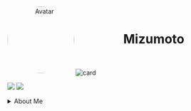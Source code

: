 <!--markdownlint-disable MD033 MD041-->
<center>
<img src="https://images.weserv.nl/?url=avatars.githubusercontent.com/u/98146267?v=4&h=300&w=300&fit=cover&mask=circle&maxage=7d" alt="Avatar" width="150" height="150" style="border-radius:50%;" align="left">
<br/>
<h1 align="center">
  <b>Mizumoto</b>
</h1>
<br/>
</center>

![card](http://github-profile-summary-cards.vercel.app/api/cards/profile-details?username=mizumoto-cn&theme=solarized)

![](http://github-profile-summary-cards.vercel.app/api/cards/productive-time?username=mizumoto-cn&theme=solarized&utcOffset=8)
![](http://github-profile-summary-cards.vercel.app/api/cards/stats?username=mizumoto-cn&theme=solarized)

<link rel="stylesheet" href="/path/to/styles/default.min.css">
<script src="/path/to/highlight.min.js"></script>
<script>hljs.highlightAll();</script>
<details><summary>About Me</summary>
<pre>
    <code class="golang">
        Mizumoto := struct {
            Name string
            Age int
            Location string
            Nationality string
            blog string
        }{
            Name:           "Mizumoto",
            Age:            24,
            Location:       "Tokyo/Kanagawa, Japan",
            Nationality:    China 🇨🇳
            blog:           "mizumoto-cn.github.io"
        }
    </code>
</pre>
</details>

<!--
**mizumoto-cn/mizumoto-cn** is a ✨ _special_ ✨ repository because its `README.md` (this file) appears on your GitHub profile.

Here are some ideas to get you started:

- 🔭 I’m currently working on ...
- 🌱 I’m currently learning ...
- 👯 I’m looking to collaborate on ...
- 🤔 I’m looking for help with ...
- 💬 Ask me about ...
- 📫 How to reach me: ...
- 😄 Pronouns: ...
- ⚡ Fun fact: ...
-->

